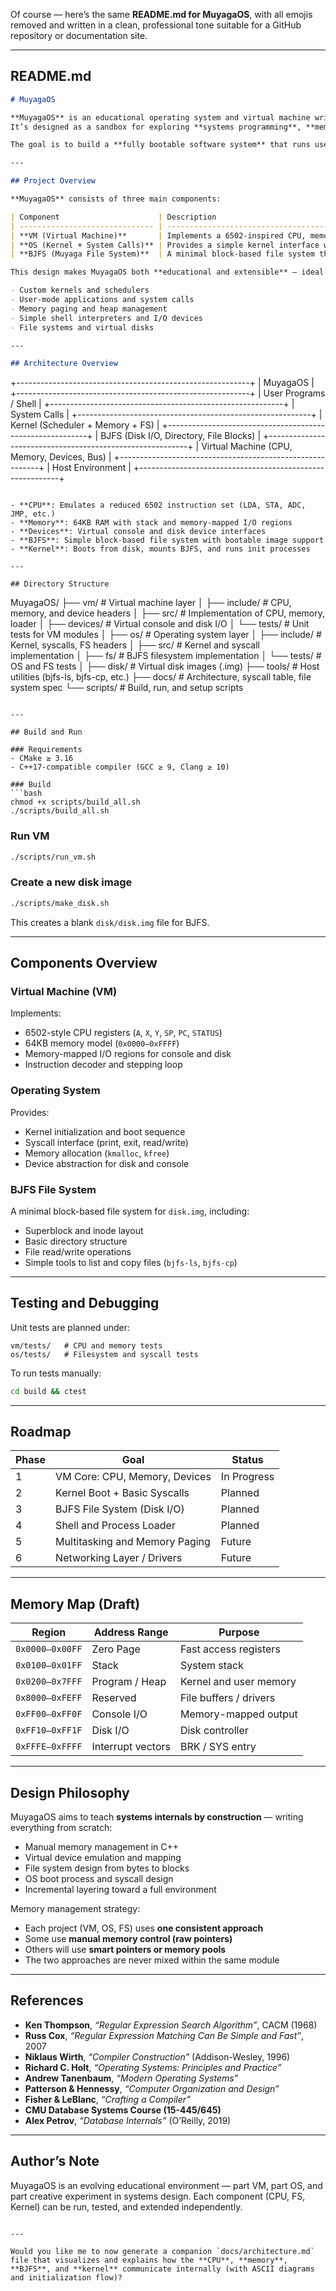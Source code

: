 Of course — here’s the same **README.md for MuyagaOS**, with all emojis removed and written in a clean, professional tone suitable for a GitHub repository or documentation site.

---

## README.md

```markdown
# MuyagaOS

**MuyagaOS** is an educational operating system and virtual machine written entirely in modern **C++**, inspired by classic 8-bit architectures like the **MOS 6502**.  
It’s designed as a sandbox for exploring **systems programming**, **memory management**, and **file systems** at a low level — combining a simple virtual CPU, kernel, and disk-backed filesystem.

The goal is to build a **fully bootable software system** that runs user programs, simulates hardware devices, and provides a foundation for experimentation with compilers and runtime environments later on.

---

## Project Overview

**MuyagaOS** consists of three main components:

| Component                      | Description                                                                                                                                              |
| ------------------------------ | -------------------------------------------------------------------------------------------------------------------------------------------------------- |
| **VM (Virtual Machine)**       | Implements a 6502-inspired CPU, memory bus, and I/O devices. Executes machine instructions, manages RAM, and performs I/O through memory-mapped devices. |
| **OS (Kernel + System Calls)** | Provides a simple kernel interface with basic syscalls (`print`, `read`, `exit`, etc.), memory allocation routines, and device abstractions.             |
| **BJFS (Muyaga File System)**  | A minimal block-based file system that supports formatted disk images, directory listings, and file loading into memory.                                 |

This design makes MuyagaOS both **educational and extensible** — ideal for experimenting with:

- Custom kernels and schedulers
- User-mode applications and system calls
- Memory paging and heap management
- Simple shell interpreters and I/O devices
- File systems and virtual disks

---

## Architecture Overview
```

+----------------------------------------------------------+
| MuyagaOS |
+----------------------------------------------------------+
| User Programs / Shell |
+----------------------------------------------------------+
| System Calls |
+----------------------------------------------------------+
| Kernel (Scheduler + Memory + FS) |
+----------------------------------------------------------+
| BJFS (Disk I/O, Directory, File Blocks) |
+----------------------------------------------------------+
| Virtual Machine (CPU, Memory, Devices, Bus) |
+----------------------------------------------------------+
| Host Environment |
+----------------------------------------------------------+

```

- **CPU**: Emulates a reduced 6502 instruction set (LDA, STA, ADC, JMP, etc.)
- **Memory**: 64KB RAM with stack and memory-mapped I/O regions
- **Devices**: Virtual console and disk device interfaces
- **BJFS**: Simple block-based file system with bootable image support
- **Kernel**: Boots from disk, mounts BJFS, and runs init processes

---

## Directory Structure

```

MuyagaOS/
├── vm/ # Virtual machine layer
│ ├── include/ # CPU, memory, and device headers
│ ├── src/ # Implementation of CPU, memory, loader
│ ├── devices/ # Virtual console and disk I/O
│ └── tests/ # Unit tests for VM modules
│
├── os/ # Operating system layer
│ ├── include/ # Kernel, syscalls, FS headers
│ ├── src/ # Kernel and syscall implementation
│ ├── fs/ # BJFS filesystem implementation
│ └── tests/ # OS and FS tests
│
├── disk/ # Virtual disk images (.img)
├── tools/ # Host utilities (bjfs-ls, bjfs-cp, etc.)
├── docs/ # Architecture, syscall table, file system spec
└── scripts/ # Build, run, and setup scripts

````

---

## Build and Run

### Requirements
- CMake ≥ 3.16
- C++17-compatible compiler (GCC ≥ 9, Clang ≥ 10)

### Build
```bash
chmod +x scripts/build_all.sh
./scripts/build_all.sh
````

### Run VM

```bash
./scripts/run_vm.sh
```

### Create a new disk image

```bash
./scripts/make_disk.sh
```

This creates a blank `disk/disk.img` file for BJFS.

---

## Components Overview

### Virtual Machine (VM)

Implements:

- 6502-style CPU registers (`A`, `X`, `Y`, `SP`, `PC`, `STATUS`)
- 64KB memory model (`0x0000–0xFFFF`)
- Memory-mapped I/O regions for console and disk
- Instruction decoder and stepping loop

### Operating System

Provides:

- Kernel initialization and boot sequence
- Syscall interface (print, exit, read/write)
- Memory allocation (`kmalloc`, `kfree`)
- Device abstraction for disk and console

### BJFS File System

A minimal block-based file system for `disk.img`, including:

- Superblock and inode layout
- Basic directory structure
- File read/write operations
- Simple tools to list and copy files (`bjfs-ls`, `bjfs-cp`)

---

## Testing and Debugging

Unit tests are planned under:

```
vm/tests/   # CPU and memory tests
os/tests/   # Filesystem and syscall tests
```

To run tests manually:

```bash
cd build && ctest
```

---

## Roadmap

| Phase | Goal                           | Status      |
| ----- | ------------------------------ | ----------- |
| 1     | VM Core: CPU, Memory, Devices  | In Progress |
| 2     | Kernel Boot + Basic Syscalls   | Planned     |
| 3     | BJFS File System (Disk I/O)    | Planned     |
| 4     | Shell and Process Loader       | Planned     |
| 5     | Multitasking and Memory Paging | Future      |
| 6     | Networking Layer / Drivers     | Future      |

---

## Memory Map (Draft)

| Region          | Address Range     | Purpose                |
| --------------- | ----------------- | ---------------------- |
| `0x0000–0x00FF` | Zero Page         | Fast access registers  |
| `0x0100–0x01FF` | Stack             | System stack           |
| `0x0200–0x7FFF` | Program / Heap    | Kernel and user memory |
| `0x8000–0xFEFF` | Reserved          | File buffers / drivers |
| `0xFF00–0xFF0F` | Console I/O       | Memory-mapped output   |
| `0xFF10–0xFF1F` | Disk I/O          | Disk controller        |
| `0xFFFE–0xFFFF` | Interrupt vectors | BRK / SYS entry        |

---

## Design Philosophy

MuyagaOS aims to teach **systems internals by construction** — writing everything from scratch:

- Manual memory management in C++
- Virtual device emulation and mapping
- File system design from bytes to blocks
- OS boot process and syscall design
- Incremental layering toward a full environment

Memory management strategy:

- Each project (VM, OS, FS) uses **one consistent approach**
- Some use **manual memory control (raw pointers)**
- Others will use **smart pointers or memory pools**
- The two approaches are never mixed within the same module

---

## References

- **Ken Thompson**, _“Regular Expression Search Algorithm”_, CACM (1968)
- **Russ Cox**, _“Regular Expression Matching Can Be Simple and Fast”_, 2007
- **Niklaus Wirth**, _“Compiler Construction”_ (Addison-Wesley, 1996)
- **Richard C. Holt**, _“Operating Systems: Principles and Practice”_
- **Andrew Tanenbaum**, _“Modern Operating Systems”_
- **Patterson & Hennessy**, _“Computer Organization and Design”_
- **Fisher & LeBlanc**, _“Crafting a Compiler”_
- **CMU Database Systems Course (15-445/645)**
- **Alex Petrov**, _“Database Internals”_ (O’Reilly, 2019)

---

## Author’s Note

MuyagaOS is an evolving educational environment — part VM, part OS, and part creative experiment in systems design.
Each component (CPU, FS, Kernel) can be run, tested, and extended independently.

```

---

Would you like me to now generate a companion `docs/architecture.md` file that visualizes and explains how the **CPU**, **memory**, **BJFS**, and **kernel** communicate internally (with ASCII diagrams and initialization flow)?
```
